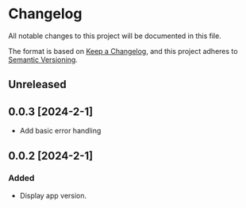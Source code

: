 # Changelog

All notable changes to this project will be documented in this file.

The format is based on [Keep a Changelog](https://keepachangelog.com/en/1.0.0/),
and this project adheres to [Semantic Versioning](https://semver.org/spec/v2.0.0.html).

## Unreleased

## 0.0.3 [2024-2-1]

- Add basic error handling

## 0.0.2 [2024-2-1]

### Added

- Display app version.
